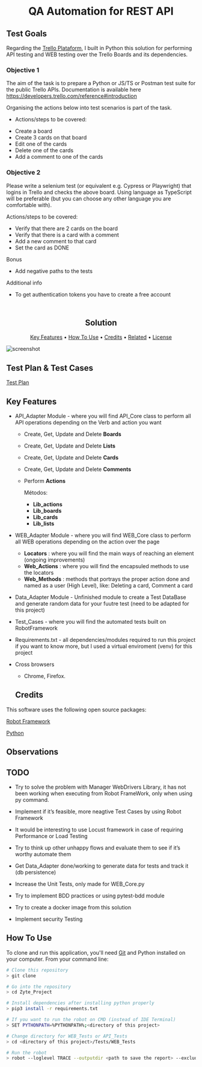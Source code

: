 
<h1 align="center">

  <br>  
  QA Automation for REST API
  <br>
</h1>

## Test Goals
Regarding the [Trello Plataform](https://trello.com), I built in Python this solution for performing API testing and WEB testing over the Trello Boards and its dependencies.

### Objective 1 
The aim of the task is to prepare a Python or JS/TS or Postman test suite for the public Trello APIs.
Documentation is available here https://developers.trello.com/reference#introduction

Organising the actions below into test scenarios is part of the task.

* Actions/steps to be covered:
- Create a board
- Create 3 cards on that board
- Edit one of the cards
- Delete one of the cards
- Add a comment to one of the cards
 
### Objective 2

Please write a selenium test (or equivalent e.g. Cypress or Playwright) that logins in Trello and
checks the above board. Using language as TypeScript will be preferable (but you can choose any
other language you are comfortable with).

Actions/steps to be covered:
- Verify that there are 2 cards on the board
- Verify that there is a card with a comment
- Add a new comment to that card
- Set the card as DONE

Bonus

- Add negative paths to the tests

Additional info
- To get authentication tokens you have to create a free account

<h2 align="center">

  <br>
  Solution
  <br>
</h2>

<p align="center">
  <a href="#key-features">Key Features</a> •
  <a href="#how-to-use">How To Use</a> •
  <a href="#credits">Credits</a> •
  <a href="#related">Related</a> •
  <a href="#license">License</a>
</p>

![screenshot](screen-capture.gif)


## Test Plan & Test Cases

[Test Plan](https://docs.google.com/document/d/1YtnoL2g4OToV-7GQkNB_V-JdaCMcJErhLt8R20SFvLk/edit?usp=sharing)


## Key Features

* API_Adapter Module - where you will find API_Core class to perform all API operations depending on the Verb and action you want
  - Create, Get, Update and Delete **Boards**
  - Create, Get, Update and Delete **Lists**
  - Create, Get, Update and Delete **Cards**
  - Create, Get, Update and Delete **Comments**
  - Perform **Actions**

    Métodos:
    - **Lib_actions**
    - **Lib_boards**
    - **Lib_cards**
    - **Lib_lists**


* WEB_Adapter Module - where you will find WEB_Core class to perform all WEB operations depending on the action over the page
  - **Locators** : where you will find the main ways of reaching an element (ongoing improvements)
  - **Web_Actions** : where you will find the encapsuled methods to use the locators
  - **Web_Methods** : methods that portrays the proper action done and named as a user (High Level), like: Deleting a card, Comment a card


* Data_Adapter Module - Unfinished module to create a Test DataBase and generate random data for your fuutre test (need to be adapted for this project)

* Test_Cases - where you will find the automated tests built on RobotFramework

* Requirements.txt - all dependencies/modules required to run this project if you want to know more, but I used a virtual enviroment (venv) for this project

* Cross browsers 
  - Chrome, Firefox.

  ## Credits

This software uses the following open source packages:

[Robot Framework](https://robotframework.org/robotframework/)

[Python](https://docs.python.org/3/)


## Observations

## TODO

- Try to solve the problem with Manager WebDrivers Library, it has not been working when executing from Robot FrameWork, only when using py command.

- Implement if it’s feasible, more neagtive Test Cases by using Robot Framework

- It would be interesting to use Locust framework in case of requiring Performance or Load Testing

- Try to think up other unhappy flows and evaluate them to see if it’s worthy automate them

- Get Data_Adapter done/working to generate data for tests and track it (db persistence)

- Increase the Unit Tests, only made for WEB_Core.py

- Try to implement BDD practices or using pytest-bdd module

- Try to create a docker image from this solution

- Implement security Testing



## How To Use

To clone and run this application, you'll need [Git](https://git-scm.com) and Python installed on your computer. From your command line:

```bash
# Clone this repository
> git clone 

# Go into the repository
> cd Zyte_Project

# Install dependencies after installing python properly
> pip3 install -r requirements.txt

# If you want to run the robot on CMD (instead of IDE Terminal)
> SET PYTHONPATH=%PYTHONPATH%;<directory of this project>

# Change directory for WEB_Tests or API_Tests
> cd <directory of this project>/Tests/WEB_Tests

# Run the robot
> robot --loglevel TRACE --outputdir <path to save the report> --exclude FAILEDORNoRun  <complete path of the .robot file>